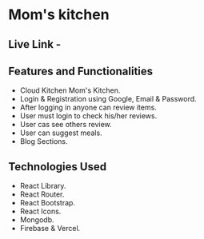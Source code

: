 # Mom's kitchen

## Live Link - 

## Features and Functionalities
- Cloud Kitchen Mom's Kitchen.
- Login & Registration using Google, Email & Password.
- After logging in anyone can review items. 
- User must login to check his/her reviews.
- User cas see others review.
- User can suggest meals.
- Blog Sections.


## Technologies Used 
- React Library.
- React Router.
- React Bootstrap.
- React Icons.
- Mongodb.
- Firebase & Vercel.


